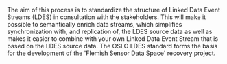 The aim of this process is to standardize the structure of Linked Data Event Streams (LDES) in consultation with the stakeholders. This will make it possible to semantically enrich data streams, which simplifies synchronization with, and replication of, the LDES source data as well as makes it easier to combine with your own Linked Data Event Stream that is based on the LDES source data. The OSLO LDES standard forms the basis for the development of the 'Flemish Sensor Data Space' recovery project.